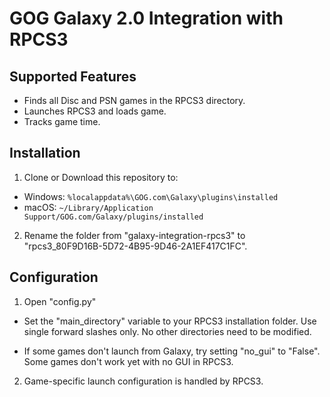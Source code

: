 # GOG Galaxy 2.0 Integration with RPCS3

## Supported Features
* Finds all Disc and PSN games in the RPCS3 directory.
* Launches RPCS3 and loads game.
* Tracks game time.

## Installation

1. Clone or Download this repository to:
* Windows: `%localappdata%\GOG.com\Galaxy\plugins\installed`
* macOS: `~/Library/Application Support/GOG.com/Galaxy/plugins/installed`

2. Rename the folder from "galaxy-integration-rpcs3" to "rpcs3_80F9D16B-5D72-4B95-9D46-2A1EF417C1FC".

## Configuration

1. Open "config.py" 

* Set the "main_directory" variable to your RPCS3 installation folder. Use single forward slashes only. No other directories need to be modified.

* If some games don't launch from Galaxy, try setting "no_gui" to "False". Some games don't work yet with no GUI in RPCS3.

2. Game-specific launch configuration is handled by RPCS3.

